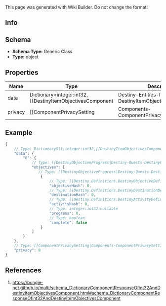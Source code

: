 <span class="wiki-builder">This page was generated with Wiki Builder. Do not change the format!</span>

## Info

## Schema
* **Schema Type:** Generic Class
* **Type:** object

## Properties
Name | Type | Description
---- | ---- | -----------
data | Dictionary&lt;integer:int32,[[DestinyItemObjectivesComponent|Destiny-Entities-Items-DestinyItemObjectivesComponent]]&gt; | 
privacy | [[ComponentPrivacySetting|Components-ComponentPrivacySetting]]:Enum | 

## Example
```javascript
{
    // Type: Dictionary&lt;integer:int32,[[DestinyItemObjectivesComponent|Destiny-Entities-Items-DestinyItemObjectivesComponent]]&gt;
    "data": {
        "0": {
            // Type: [[DestinyObjectiveProgress|Destiny-Quests-DestinyObjectiveProgress]][]
            "objectives": [
               // Type: [[DestinyObjectiveProgress|Destiny-Quests-DestinyObjectiveProgress]]
                {
                    // Type: [[Destiny.Definitions.DestinyObjectiveDefinition|Destiny-Definitions-DestinyObjectiveDefinition]]:integer:uint32
                    "objectiveHash": 0,
                    // Type: [[Destiny.Definitions.DestinyDestinationDefinition|Destiny-Definitions-DestinyDestinationDefinition]]:integer:uint32:nullable
                    "destinationHash": 0,
                    // Type: [[Destiny.Definitions.DestinyActivityDefinition|Destiny-Definitions-DestinyActivityDefinition]]:integer:uint32:nullable
                    "activityHash": 0,
                    // Type: integer:int32:nullable
                    "progress": 0,
                    // Type: boolean
                    "complete": false
                }
            ]
        }
    },
    // Type: [[ComponentPrivacySetting|Components-ComponentPrivacySetting]]:Enum
    "privacy": 0
}

```

## References
1. https://bungie-net.github.io/multi/schema_DictionaryComponentResponseOfint32AndDestinyItemObjectivesComponent.html#schema_DictionaryComponentResponseOfint32AndDestinyItemObjectivesComponent
